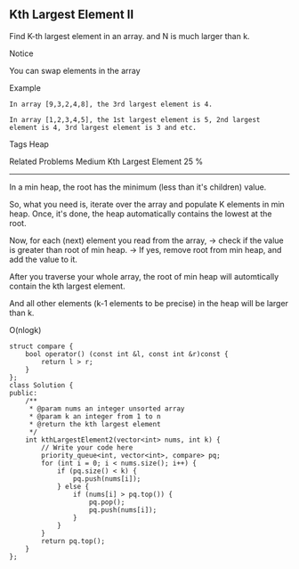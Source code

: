 ## Kth Largest Element II ##

Find K-th largest element in an array. and N is much larger than k.

 Notice

You can swap elements in the array

Example

	In array [9,3,2,4,8], the 3rd largest element is 4.
	
	In array [1,2,3,4,5], the 1st largest element is 5, 2nd largest element is 4, 3rd largest element is 3 and etc.

Tags 
Heap

Related Problems 
Medium Kth Largest Element 25 %

----------
In a min heap, the root has the minimum (less than it's children) value.

So, what you need is, iterate over the array and populate K elements in min heap. Once, it's done, the heap automatically contains the lowest at the root.

Now, for each (next) element you read from the array, -> check if the value is greater than root of min heap. -> If yes, remove root from min heap, and add the value to it.

After you traverse your whole array, the root of min heap will automtically contain the kth largest element.

And all other elements (k-1 elements to be precise) in the heap will be larger than k.

O(nlogk)

	struct compare {
	    bool operator() (const int &l, const int &r)const {
	        return l > r;
	    }
	};
	class Solution {
	public:
	    /**
	     * @param nums an integer unsorted array
	     * @param k an integer from 1 to n
	     * @return the kth largest element
	     */
	    int kthLargestElement2(vector<int> nums, int k) {
	        // Write your code here
	        priority_queue<int, vector<int>, compare> pq;
	        for (int i = 0; i < nums.size(); i++) {
	            if (pq.size() < k) {
	                pq.push(nums[i]);
	            } else {
	                if (nums[i] > pq.top()) {
	                    pq.pop();
	                    pq.push(nums[i]);
	                }
	            }
	        }
	        return pq.top();
	    }
	};